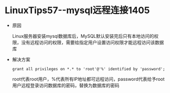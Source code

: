 # LinuxTips57--mysql远程连接1405

+ 原因

  Linux服务器安装mysql数据库后，MySQL默认安装完后只有本地访问的权限，没有远程访问的权限，需要给指定用户设置访问权限才能远程访问该数据库

+ 解决方案

  ```mysql
  grant all privileges on *.* to 'root'@'%' identified by 'password';  
  ```

  root代表root用户，%代表所有IP地址都可远程访问，password代表给予root用户远程登录访问数据库的密码，替换为数据库的密码